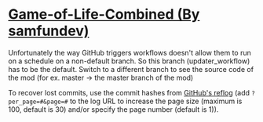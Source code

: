# [Game-of-Life-Combined (By samfundev)](https://github.com/samfundev/Game-of-Life-Combined)

Unfortunately the way GitHub triggers workflows doesn't allow them to run on a schedule on a non-default branch. So this branch (updater_workflow) has to be the default. Switch to a different branch to see the source code of the mod (for ex. master -> the master branch of the mod)

To recover lost commits, use the commit hashes from [GitHub's reflog](https://api.github.com/repos/KtaneModules/Game-of-Life-Combined-samfundev/events) (add `?per_page=#&page=#` to the log URL to increase the page size (maximum is 100, default is 30) and/or specify the page number (default is 1)).
